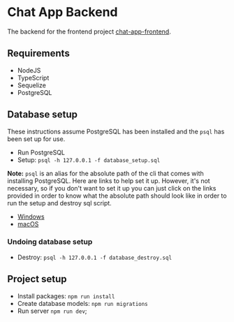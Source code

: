 # Chat App Backend

The backend for the frontend project [chat-app-frontend](https://github.com/AbrahamLara/Chat-App).

## Requirements
* NodeJS
* TypeScript
* Sequelize
* PostgreSQL

## Database setup
These instructions assume PostgreSQL has been installed and the `psql` has been set up for use.

* Run PostgreSQL
* Setup: `psql -h 127.0.0.1 -f database_setup.sql`

**Note:** `psql` is an alias for the absolute path of the cli that comes with installing PostgreSQL. Here are links to 
help set it up. However, it's not necessary, so if you don't want to set it up you can just click on the links 
provided in order to know what the absolute path should look like in order to run the setup and destroy sql script.
* [Windows](https://sqlbackupandftp.com/blog/setting-windows-path-for-postgres-tools)
* [macOS](https://postgresapp.com/)

### Undoing database setup
* Destroy: `psql -h 127.0.0.1 -f database_destroy.sql`

## Project setup
* Install packages: `npm run install`
* Create database models: `npm run migrations`
* Run server `npm run dev`;
